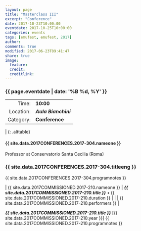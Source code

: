 ```yaml
---
layout: page
title: "Masterclass III"
excerpt: "Conference"
date: 2017-10-23T10:00:00
eventdate: 2017-10-25T10:00:00
categories: events
tags: [emufest, emufest, 2017]
author:
comments: true
modified: 2017-06-23T09:41:47
share: true
image:
  feature:
  credit:
  creditlink:
---
```


### {{ page.eventdate | date: '%B %d, %Y' }}

|  |  |
|------------:|:------------|
| Time: | **10:00** |
| Location: | ***Aula Bianchini*** |
| Category: | **Conference** |
|
{: .alttable}

#### {{ site.data.2017CONFERENCES.2017-304.nameone }}
Professor at Conservatorio Santa Cecilia (Roma)

### {{ site.data.2017CONFERENCES.2017-304.titleeng }}

{{ site.data.2017CONFERENCES.2017-304.programnotes }}



| {{ site.data.2017COMMISSIONED.2017-210.nameone }} | ***{{ site.data.2017COMMISSIONED.2017-210.title }}*** • {{ site.data.2017COMMISSIONED.2017-210.duration }} |
|  | {{ site.data.2017COMMISSIONED.2017-210.performers }} |

***{{ site.data.2017COMMISSIONED.2017-210.title }}*** [{{ site.data.2017COMMISSIONED.2017-210.year }}] {{ site.data.2017COMMISSIONED.2017-210.programnotes }}
